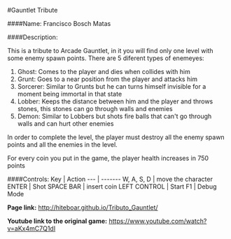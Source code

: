 #Gauntlet Tribute

####Name:
Francisco Bosch Matas

####Description:

This is a tribute to Arcade Gauntlet, in it you will find only one level with some enemy spawn points. 
There are 5 diferent types of enemeyes:

1. Ghost: Comes to the player and dies when collides with him
2. Grunt: Goes to a near position from the player and attacks him
2. Sorcerer: Similar to Grunts but he can turns himself invisible for a moment being immortal in that state
2. Lobber: Keeps the distance between him and the player and throws stones, this stones can go through walls and enemies
2. Demon: Similar to Lobbers but shots fire balls that can't go through walls and can hurt other enemies

In order to complete the level, the player must destroy all the enemy spawn points and all the enemies in the level. 
	  
For every coin you put in the game, the player health increases in 750 points

####Controls:
Key | Action
--- | -------
W, A, S, D | move the character
ENTER | Shot
SPACE BAR | insert coin
LEFT CONTROL | Start
F1 | Debug Mode

**Page link:** <http://hiteboar.github.io/Tributo_Gauntlet/>

**Youtube link to the original game:** <https://www.youtube.com/watch?v=aKx4mC7Q1dI>
